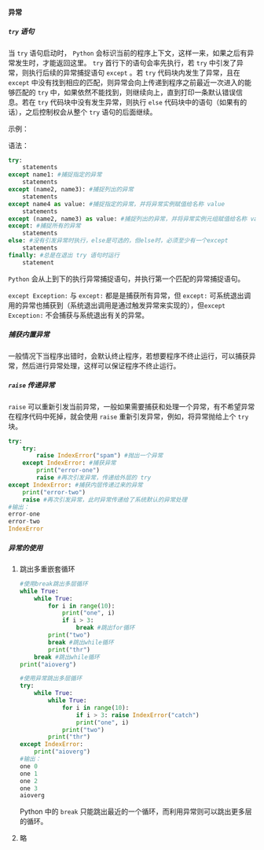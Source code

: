 #### 异常

##### `try` 语句

当 `try` 语句启动时， `Python` 会标识当前的程序上下文，这样一来，如果之后有异常发生时，才能返回这里。 `try` 首行下的语句会率先执行，若 `try` 中引发了异常，则执行后续的异常捕捉语句 `except` 。若 `try` 代码块内发生了异常，且在 `except` 中没有找到相应的匹配，则异常会向上传递到程序之前最近一次进入的能够匹配的 `try` 中，如果依然不能找到，则继续向上，直到打印一条默认错误信息。若在 `try` 代码块中没有发生异常，则执行 `else` 代码块中的语句（如果有的话），之后控制权会从整个 `try` 语句的后面继续。

示例：

语法：

```python
try:
    statements 
except name1: #捕捉指定的异常
    statements
except (name2, name3): #捕捉列出的异常
    statements
except name4 as value: #捕捉指定的异常，并将异常实例赋值给名称 value
    statements
except (name2, name3) as value: #捕捉列出的异常，并将异常实例元组赋值给名称 value
except: #捕捉所有的异常
    statements
else: #没有引发异常时执行，else是可选的，但else时，必须至少有一个except
    statements
finally: #总是在退出 try 语句时运行
    statement
```

`Python` 会从上到下的执行异常捕捉语句，并执行第一个匹配的异常捕捉语句。

`except Exception:` 与 `except:` 都是是捕获所有异常，但 `except:` 可系统退出调用的异常也捕获到（系统退出调用是通过触发异常来实现的），但`except Exception:` 不会捕获与系统退出有关的异常。

##### 捕获内置异常

一般情况下当程序出错时，会默认终止程序，若想要程序不终止运行，可以捕获异常，然后进行异常处理，这样可以保证程序不终止运行。

##### `raise` 传递异常

`raise` 可以重新引发当前异常，一般如果需要捕获和处理一个异常，有不希望异常在程序代码中死掉，就会使用 `raise` 重新引发异常，例如，将异常抛给上个 `try` 块。

```python
try:
    try:
        raise IndexError("spam") #抛出一个异常
    except IndexError: #捕获异常
        print("error-one")
        raise #再次引发异常，传递给外层的 try
except IndexError: #捕获内层传递过来的异常
    print("error-two")
    raise #再次引发异常，此时异常传递给了系统默认的异常处理
#输出：
error-one
error-two
IndexError
```

##### 异常的使用

1. 跳出多重嵌套循环

   ```python
   #使用break跳出多层循环
   while True:
       while True:
           for i in range(10):
               print("one", i)
               if i > 3: 
                   break #跳出for循环
           print("two")
           break #跳出while循环
           print("thr")
       break #跳出while循环
   print("aioverg")
   
   #使用异常跳出多层循环
   try:
       while True:
           while True:
               for i in range(10):
                   if i > 3: raise IndexError("catch")
                   print("one", i)
               print("two")
           print("thr")
   except IndexError:
       print("aioverg")
   #输出：
   one 0
   one 1
   one 2
   one 3
   aioverg
   ```

   Python 中的 `break` 只能跳出最近的一个循环，而利用异常则可以跳出更多层的循环。

2. 略